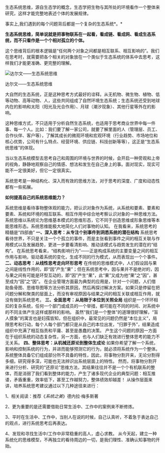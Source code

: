 
生态系统思维，源自生态学的概念，生态学把生物与其所处的环境看作一个整体来研究，这样才能完整地表述个体的发展规律。

事实上,我们遇到的每个问题背后都是一个复杂的生态系统*。*

**生态系统思维，简单说就是把事物联系在一起看，看成链、看成网、看成生态系统，而不只看作是一个个相对孤立的个体。**

这个思维背后的根本逻辑是“任何两个对象之间都是相互联系、相互影响的”。我们在思考时，就需要把各个相关的对象放在一个类似于生态系统的体系中去思考，这样我们才能更准确、更完整的理解。

![达尔文——生态系统思维](https://www.madewill.com/wp-content/uploads/2018/01/2-1.jpg)

达尔文——生态系统思维

大自然的生态系统，正是这种思考方式最好的诠释。从无机物、微生物、植物、低等动物、高等动物、人，这些共同组成了自然环境生态系统；生态系统还受到地球内在的影响和太阳（阳光及光合作用）、月球（潮汐现象）、其他行星等外在的影响。

这种思维方式，不只适用于分析自然生态系统，也适用于思考商业世界中每一件事、每一个人。比如：我们要了解一家公司，就要了解里面的人（管理层、员工、合作伙伴、客户等），了解其成长的微观环境和宏观环境（行业趋势、市场地位和核心优势，公司有什么特点、经营环境、供应链、科技创新等等），这正是“生态系统思维”的体现。

当以生态系统模型去思考自己和周围的环境与世界的时候，会开启一种旁观和上帝的视角，静静地观察自己的情感、想法和发生在自己身上的事。面对现实，现实可能不一定很美好，但它一定很真实。

系统思考是一种结构化、深入而有效的思维方法，对于思考的深度、广度和动态性都有一些拓展。

**如何提高自己的系统思维能力？**

系统思维是看待事物整体观的能力，把认识对象作为系统，从系统和要素、要素和要素、系统和环境的相互联系、相互作用中综合地考察认识对象的一种思维方法。系统思维以系统论为思维基本模式的思维形态，它不同于创造思维或形象思维等本能思维形态。系统思维能极大地简化人们对事物的认知。
在我看来，系统思考的精髓是“四部曲”
**一、深入思考：从专注个别事件到洞悉系统的潜在结构**
系统思考看待世界，不只是关注一个个孤立的事件，而是主张看到事件之间的相互关联与作用模式以及发展趋势，更进一步要看清影响、推动该模式与趋势发生的潜在的“结构”。
在系统思考看来，“结构影响行为”——正是构成系统的主要变量之间的相互作用与影响，驱动着系统的变化，生成不同的行为模式，从而表现出一个个事件。
**二、动态思考：从线性思考走向环形思考**
在传统的思维模式中，人们假设因与果之间是线性作用的，即“因”产生“果”；但在系统思考中，因与果并不是绝对的，因与果之间有可能是环型互动的，即“因”产生“果”，此“果”又成为他“果”之“因”，甚至成为“因”之“因”。
在企业管理方面最为典型的应用是，针对一个问题，人们借助鱼骨图、思维导图等方法分析其原因，然后再探讨解决方案。如果只是停留在把问题分解和聚类的层面上，而没有审视原因与结果之间的相互关联或相互作用，就没有做到系统思考。
**三、全面思考：从局限于本位到关照全局**
组织是一个环环相扣的复杂系统，任何一个部门或成员的一个举措，都可能在不同的时间、对系统中的不同主体产生这样或那样的影响。
虽然“我们是一个整体”的道理很好理解，“盲人摸象”的寓言也是妇孺皆知，但在组织中，最常见的问题仍然是“本位主义”，局限思考和行动，每个人每个部门都只是从自己的本位出发，“归罪于外”，结果造成组织中充满了相互指责和平庸、甚至是愚蠢的决策。
产生这个问题的原因一方面在于组织系统的动态复杂性，另一方面，也与人们缺乏有效进行整体思考的能力不无关系。
**四、整体思考：从机械还原论到整体生成论**
如果你希望了解一个系统，影响和控制系统的行为，并进而能够预测它的行为，就必须将系统作为一个整体。系统整体具备它们组成部分所不具备的特性，因此，将事物分割开来，无论分割得多细，研究得多深，可能也无法辨识出系统层面上的特性。
然而，将事物分割开来进行分析、研究的“还原论”思维方法，其结果往往并不是一个个有机联系的整体，而是消弱了我们看到整体的能力，产生了诸多现代企业的典型问题：相互推诿，矛盾重重，效率低下，甚至工作越努力，整体绩效却越差！
从操作层面来讲，培养系统思考建议通过以下几种途径来进行：

1、相关阅读：推荐《*系统之美*》德内拉·梅多斯著

2、更为重要的是还需要借助日常生活中、工作中的案例来不断修炼。

3、平时在生活中、工作中，当别人在说的时候，自己认真听，不着急于表达自己的观点，进行系统思考后再表达。

4、发现和寻找生活中/工作中非常稳重的高人，虚心求教。
从今天起，建立一种系统化的思维模型，不再独立的看待周边的一切，是我们理性、准确认知事物的开始。







